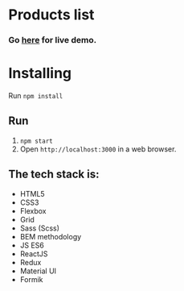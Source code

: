 # Products list

### Go **[here](https://sosibona.github.io/products/)** for live demo.

# Installing

Run `npm install`

## Run

1. `npm start`
2. Open `http://localhost:3000` in a web browser.

## The tech stack is:
+ HTML5
+ CSS3
+ Flexbox
+ Grid
+ Sass (Scss)
+ BEM methodology
+ JS ES6
+ ReactJS
+ Redux
+ Material UI
+ Formik

